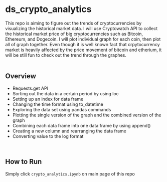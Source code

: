 # ds_crypto_analytics

This repo is aiming to figure out the trends of cryptocurrencies by visualizing the historical market data. I will use Cryptowatch API to collect the historical market price of big cryptocurrencies such as Bitcoin, Ethereum, and Dogecoin. I will plot individual graph for each coin, then plot all of graph together. Even though it is well known fact that crpytocurrency market is heavily affected by the price movement of bitcoin and etherium, it will be still fun to check out the trend through the graphes.
</br></br>

## Overview

-  Requests.get API
- Sorting out the data in a certain period by using loc
- Setting up an index for data frame
- Changing the time format using to_datetime
- Exploring the data set using pandas commands
- Plotting the single version of the graph and the combined version of the graph
- Combining each data frame into one data frame by using append()
- Creating a new column and rearranging the data frame
- Converting value to the log format
</br>

## How to Run

Simply click `crypto_analytics.ipynb` on main page of this repo
